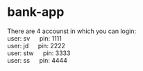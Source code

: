 # bank-app <br />
There are 4 accounst in which you can login: <br />
user: sv  &emsp;     pin: 1111 <br />
user: jd    &emsp;   pin: 2222 <br />
user: stw    &emsp;  pin: 3333 <br />
user: ss    &emsp;   pin: 4444 <br />
